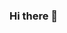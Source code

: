 ### Hi there 👋

<!--
**Nareshkumar617/Nareshkumar617** is a ✨ _special_ ✨ repository because its `README.md` (this file) appears on your GitHub profile.

Here are some ideas to get you started:

My name is Naresh Kumar
I am a Data Science enthusiast, with skills in Machine Learning, Python, SQL, NLP. I am looking to break into Data Science domain. I have worked on two Data Science projects - Bengaluru House Price Prediction and Breast Cancer Prediction.
- 🌱 I completed Data Science course recently and looking to break into Data Science Domain.
- ⚡ Skills I am proficient at: Python, SQL, Machine Learning, NLP, PowerBI, EDA.
- ⚡ Libraries I have worked: Scikit-Learn, Pandas, Numpy, NLTK, Matplotlib, Seaborn,Scipy.
- 📫 How to reach me: nareshkumarp97@gmail.com


